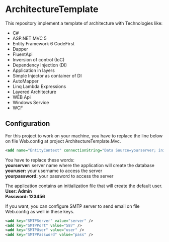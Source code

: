 # ArchitectureTemplate

This repository implement a template of architecture with Technologies like:
- C#
- ASP.NET MVC 5
- Entity Framework 6 CodeFirst
- Dapper 
- FluentApi
- Inversion of control (IoC)
- Dependency Injection (DI) 
- Application in layers
- Simple Injector as container of DI
- AutoMapper
- Linq Lambda Expressions
- Layered Architecture
- WEB Api
- Windows Service
- WCF

## Configuration

For this project to work on your machine, you have to replace the line below on file Web.config at project ArchitectureTemplate.Mvc.

```xml
<add name="EntityContext" connectionString="Data Source=yourserver; initial catalog=DbName;user id=youruser;password=yourpassword;" providerName="System.Data.SqlClient" />
```

You have to replace these words:<br />
**yourserver:** server name where the application will create the database<br />
**youruser:** your username to access the server<br />
**yourpassword:** your password to access the server<br />

The application contains an initialization file that will create the default user.<br />
**User: Admin**<br />
**Password: 123456**<br />

If you want, you can configure SMTP server to send email on file Web.config as well in these keys.

```xml
<add key="SMTPServer" value="server" />
<add key="SMTPPort" value="587" />
<add key="SMTPUser" value="user" />
<add key="SMTPPassword" value="pass" />
```
